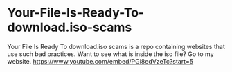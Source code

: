 # Your-File-Is-Ready-To-download.iso-scams
Your File Is Ready To download.iso scams is a repo containing websites that use such bad practices. Want to see what is inside the iso file? Go to my website.
https://www.youtube.com/embed/PGi8edVzeTc?start=5
